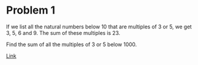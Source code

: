 # Problem 1

If we list all the natural numbers below 10 that are multiples of 3 or 5, we get 3, 5, 6 and 9. 
The sum of these multiples is 23.

Find the sum of all the multiples of 3 or 5 below 1000.

[Link](http://projecteuler.net/problem=1)
